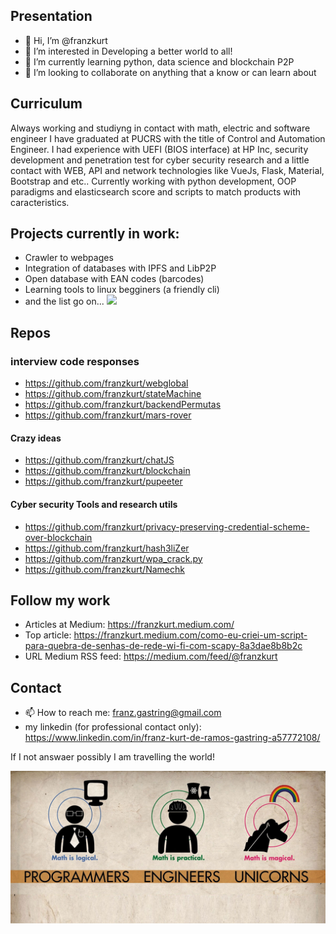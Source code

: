 ## Presentation
- 👋 Hi, I’m @franzkurt
- 👀 I’m interested in Developing a better world to all!
- 🌱 I’m currently learning python, data  science and blockchain P2P
- 💞️ I’m looking to collaborate on anything that a know or can learn about

## Curriculum
Always working and studiyng in contact with math, electric and software engineer I have graduated at PUCRS with the title of Control and Automation Engineer.
I had experience with UEFI (BIOS interface) at HP Inc, security development and penetration test for cyber security research and a little contact with WEB, API and network technologies like VueJs, Flask, Material, Bootstrap and etc..
Currently working with python development, OOP paradigms and elasticsearch score and scripts to match products with caracteristics.

## Projects currently in work:
  - Crawler to webpages
  - Integration of databases with IPFS and LibP2P
  - Open database with EAN codes (barcodes) 
  - Learning tools to linux begginers (a friendly cli)
  - and the list go on...
  ![](https://img.icons8.com/bubbles/2x/inspection.png)

## Repos
  ### interview code responses
  - https://github.com/franzkurt/webglobal
  - https://github.com/franzkurt/stateMachine
  - https://github.com/franzkurt/backendPermutas
  - https://github.com/franzkurt/mars-rover
  
  #### Crazy ideas
  - https://github.com/franzkurt/chatJS
  - https://github.com/franzkurt/blockchain
  - https://github.com/franzkurt/pupeeter
  
  #### Cyber security Tools and research utils
  - https://github.com/franzkurt/privacy-preserving-credential-scheme-over-blockchain
  - https://github.com/franzkurt/hash3liZer
  - https://github.com/franzkurt/wpa_crack.py
  - https://github.com/franzkurt/Namechk

## Follow my work 
  - Articles at Medium: https://franzkurt.medium.com/
  - Top article: https://franzkurt.medium.com/como-eu-criei-um-script-para-quebra-de-senhas-de-rede-wi-fi-com-scapy-8a3dae8b8b2c
  - URL Medium RSS feed: https://medium.com/feed/@franzkurt

## Contact
- 📫 How to reach me: franz.gastring@gmail.com
- my linkedin (for professional contact only): https://www.linkedin.com/in/franz-kurt-de-ramos-gastring-a57772108/

If I not answaer possibly I am travelling the world!

![](https://github.com/franzkurt/franzkurt/blob/main/download.jpeg)
